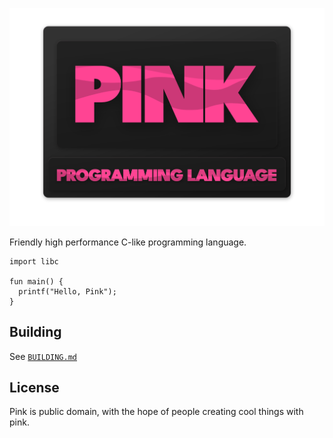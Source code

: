 <p align="center">
  <img src="./assets/pink.png" width="512" />
</p>

Friendly high performance C-like programming language.

```pink
import libc

fun main() {
  printf("Hello, Pink");
}
```

## Building

See [`BUILDING.md`](./BUILDING.md)

## License

Pink is public domain, with the hope of people creating cool things with pink.
